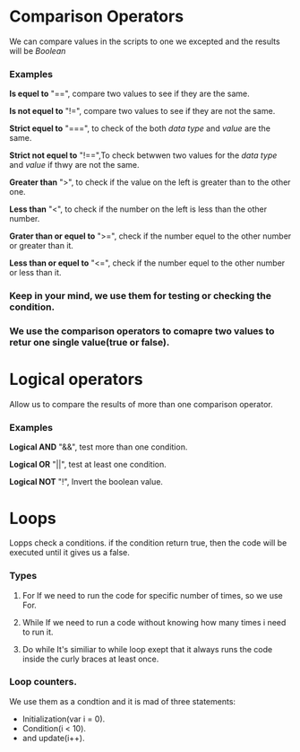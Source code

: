 # Comparison Operators 
 We can compare values in the scripts to one we excepted and the results will be *Boolean*

 ### Examples 
**Is equel to**
"==", compare two values to see if they are the same.

**Is not equel to**
"!=", compare two values to see if they are not the same.

**Strict equel to**
"===", to check of the both *data type* and *value* are the same.

**Strict not equel to**
"!==",To check betwwen two values for the *data type* and *value* if thwy are not the same.

**Greater than**
">", to check if the value on the left is greater than to the other one.

**Less than**
"<", to check if the number on the left is less than the other number.

**Grater than or equel to**
">=", check if the number equel to the other number or greater than it.

**Less than or equel to**
"<=", check if the number equel to the other number or less than it.

### Keep in your mind, we use them for testing or checking the condition.
### We use the comparison operators to comapre two values to retur one single value(true or false).

# Logical operators
Allow us to compare the results of more than one comparison operator.

### Examples
**Logical AND**
"&&", test more than one condition.

**Logical OR**
"||", test at least one condition.

**Logical NOT**
"!", Invert the boolean value.

# Loops
Lopps check a conditions. if the condition return true, then the code will be executed until it gives us a false.

### Types
1. For
If we need to run the code for specific number of times, so we use For.

2. While
If we need to run a code without knowing how many times i need to run it.

3. Do while
It's similiar to while loop exept that it always runs the code inside the curly braces at least once.

### Loop counters.
We use them as a condtion and it is mad of three statements:
* Initialization(var i = 0).
* Condition(i < 10).
* and update(i++).

